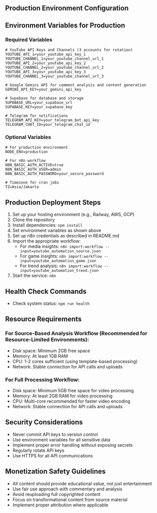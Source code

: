 ## Production Environment Configuration

## Environment Variables for Production

### Required Variables
```
# YouTube API Keys and Channels (3 accounts for rotation)
YOUTUBE_API_1=your_youtube_api_key_1
YOUTUBE_CHANNEL_1=your_youtube_channel_url_1
YOUTUBE_API_2=your_youtube_api_key_2
YOUTUBE_CHANNEL_2=your_youtube_channel_url_2
YOUTUBE_API_3=your_youtube_api_key_3
YOUTUBE_CHANNEL_3=your_youtube_channel_url_3

# Google Gemini API for comment analysis and content generation
GEMINI_API_KEY=your_gemini_api_key

# Supabase for database and storage
SUPABASE_URL=your_supabase_url
SUPABASE_KEY=your_supabase_key

# Telegram for notifications
TELEGRAM_API_KEY=your_telegram_bot_api_key
TELEGRAM_CHAT_ID=your_telegram_chat_id
```

### Optional Variables
```
# For production environment
NODE_ENV=production

# For n8n workflow
N8N_BASIC_AUTH_ACTIVE=true
N8N_BASIC_AUTH_USER=admin
N8N_BASIC_AUTH_PASSWORD=your_secure_password

# Timezone for cron jobs
TZ=Asia/Jakarta
```

## Production Deployment Steps

1. Set up your hosting environment (e.g., Railway, AWS, GCP)
2. Clone the repository
3. Install dependencies: `npm install`
4. Set environment variables as shown above
5. Set up n8n credentials as described in README.md
6. Import the appropriate workflow:
   - For media insights: `n8n import:workflow --input=youtube_automation_source.json`
   - For game insights: `n8n import:workflow --input=youtube_automation_game.json`
   - For trend analysis: `n8n import:workflow --input=youtube_automation_trend.json`
7. Start the service: `n8n`

## Health Check Commands

- Check system status: `npm run health`

## Resource Requirements

### For Source-Based Analysis Workflow (Recommended for Resource-Limited Environments):
- Disk space: Minimum 2GB free space
- Memory: At least 1GB RAM
- CPU: 1-2 cores sufficient (using template-based processing)
- Network: Stable connection for API calls and uploads

### For Full Processing Workflow:
- Disk space: Minimum 5GB free space for video processing
- Memory: At least 2GB RAM for video processing
- CPU: Multi-core recommended for faster video encoding
- Network: Stable connection for API calls and uploads

## Security Considerations

- Never commit API keys to version control
- Use environment variables for all sensitive data
- Implement proper error handling without exposing secrets
- Regularly rotate API keys
- Use HTTPS for all API communications

## Monetization Safety Guidelines

- All content should provide educational value, not just entertainment
- Use fair use approach with commentary and analysis
- Avoid reuploading full copyrighted content
- Focus on transformational content from source material
- Implement proper attribution where applicable